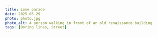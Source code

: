 ```yaml
---
title: Lone parade
date: 2025-05-29
photo: photo.jpg
photo_alt: A person walking in front of an old renaissance building
tags: [Boring lines, Street]
---
```

